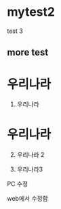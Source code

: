 # mytest2
test 3

## more test


# 우리나라
1. 우리나라


# 우리나라
2. 우리나라 2


3. 우리나라3


PC 수정 


web에서 수정함 

